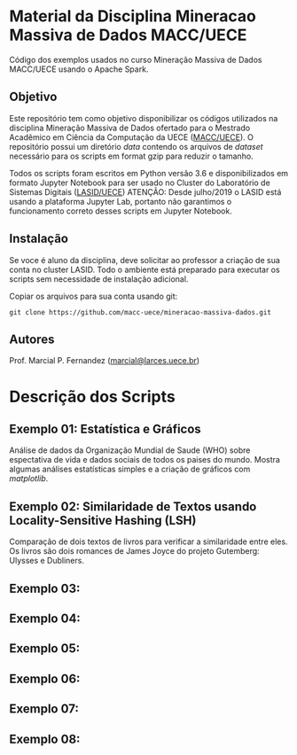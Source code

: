 # Material da Disciplina Mineracao Massiva de Dados MACC/UECE

Código dos exemplos usados no curso Mineração Massiva de Dados MACC/UECE usando o Apache Spark.

## Objetivo

Este repositório tem como objetivo disponibilizar os códigos utilizados na disciplina Mineração Massiva de Dados ofertado para o Mestrado Acadêmico em Ciência da Computação da UECE ([MACC/UECE](https://www.uece.br/macc)). O repositório possui um diretório *data* contendo os arquivos de *dataset* necessário para os scripts em format gzip para reduzir o tamanho. 

Todos os scripts foram escritos em Python versão 3.6 e disponibilizados em formato Jupyter Notebook para ser usado no Cluster do Laboratório de Sistemas Digitais ([LASID/UECE](https://lasid.uece.br)) ATENÇÃO: Desde julho/2019 o LASID está usando a plataforma Jupyter Lab, portanto não garantimos o funcionamento correto desses scripts em Jupyter Notebook.

## Instalação

Se voce é aluno da disciplina, deve solicitar ao professor a criação de sua conta no cluster LASID. Todo o ambiente está preparado para executar os scripts sem necessidade de instalação adicional.

Copiar os arquivos para sua conta usando git:

```
git clone https://github.com/macc-uece/mineracao-massiva-dados.git
```

## Autores

Prof. Marcial P. Fernandez (marcial@larces.uece.br)


# Descrição dos Scripts

## Exemplo 01: Estatística e Gráficos

Análise de dados da Organização Mundial de Saude (WHO) sobre espectativa de vida e dados sociais de todos os paises do mundo. Mostra algumas análises estatísticas simples e a criação de gráficos com *matplotlib*.

## Exemplo 02: Similaridade de Textos usando Locality-Sensitive Hashing (LSH)

Comparação de dois textos de livros para verificar a similaridade entre eles. Os livros são dois romances de James Joyce do projeto Gutemberg: Ulysses e Dubliners.

## Exemplo 03:

## Exemplo 04:

## Exemplo 05:

## Exemplo 06:

## Exemplo 07:

## Exemplo 08:






